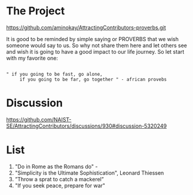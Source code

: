 

# The Project

https://github.com/aminokay/AttractingContributors-proverbs.git

It is good to be reminded by simple saying or PROVERBS that we wish someone would say to us. So why not share them here and let others see and wish it is going to have a good impact to our life journey.
So let start with my favorite one:
```

" if you going to be fast, go alone,
     if you going to be far, go together " - african provebs

```

# Discussion

https://github.com/NAIST-SE/AttractingContributors/discussions/930#discussion-5320249

# List


1. "Do in Rome as the Romans do" -
2. "Simplicity is the Ultimate Sophistication", Leonard Thiessen
3. ”Throw a sprat to catch a mackerel”
4. "If you seek peace, prepare for war"


